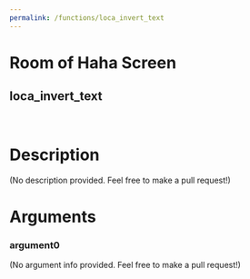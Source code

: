 ```yaml
---
permalink: /functions/loca_invert_text
---
```

# Room of Haha Screen  
## loca_invert_text  
&nbsp;  
# Description  
(No description provided. Feel free to make a pull request!) 
&nbsp;  
# Arguments
### argument0
(No argument info provided. Feel free to make a pull request!)
&nbsp;  


